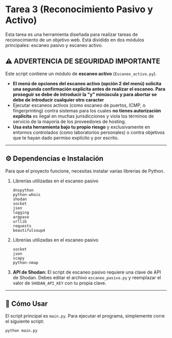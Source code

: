 # Tarea 3 (Reconocimiento Pasivo y Activo)

Esta tarea es una herramienta diseñada para realizar tareas de reconocimiento de un objetivo web. Está dividido en dos módulos principales: escaneo pasivo y escaneo activo.

## ⚠️ ADVERTENCIA DE SEGURIDAD IMPORTANTE

Este script contiene un módulo de **escaneo activo** (`Escaneo_activo.py`).

* **El menú de opciones del escaneo activo (opción 2 del menú) solicita una segunda confirmación explicita antes de realizar el escaneo. Para proseguir se debe de introducir la "y" minúscula y para abortar se debe de introducir cualquier otro caracter**
* Ejecutar escaneos activos (como escaneo de puertos, ICMP, o fingerprinting) contra sistemas para los cuales **no tienes autorización explícita** es ilegal en muchas jurisdicciones y viola los términos de servicio de la mayoría de los proveedores de hosting.
* **Usa esta herramienta bajo tu propio riesgo** y exclusivamente en entornos controlados (como laboratorios personales) o contra objetivos que te hayan dado permiso explícito y por escrito.

---

## ⚙️ Dependencias e Instalación

Para que el proyecto funcione, necesitas instalar varias librerías de Python.

1.  Librerías utilizadas en el escaneo pasivo

    ```
    dnspython
    python-whois
    shodan
    socket
    json
    logging
    argpase
    urllib
    requests
    beautifulsoup4
    ```

2.  Librerías utilizadas en el escaneo pasivo

    ```
    socket
    json
    scapy
    python-nmap
    ```

3.  **API de Shodan:** El script de escaneo pasivo requiere una clave de API de Shodan. Debes editar el archivo `escaneo_pasivo.py` y reemplazar el valor de `SHODAN_API_KEY` con tu propia clave.

---

## 🚀 Cómo Usar

El script principal es `main.py`. Para ejecutar el programa, simplemente corre el siguiente script:

```
python main.py
